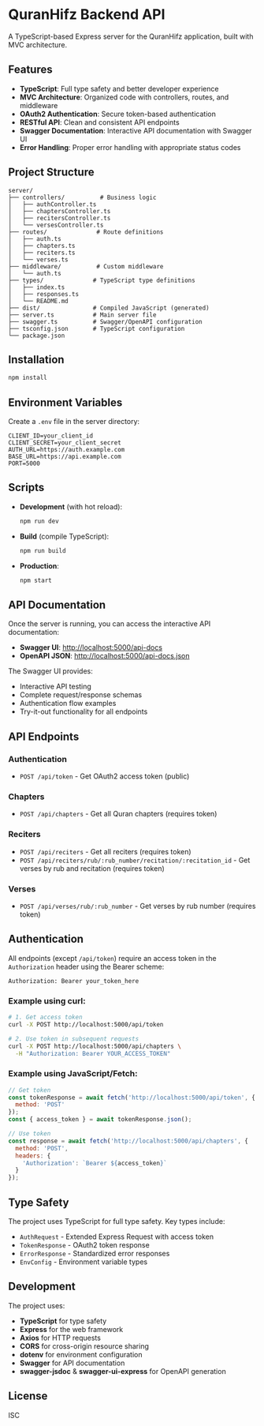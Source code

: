 # QuranHifz Backend API

A TypeScript-based Express server for the QuranHifz application, built with MVC architecture.

## Features

- **TypeScript**: Full type safety and better developer experience
- **MVC Architecture**: Organized code with controllers, routes, and middleware
- **OAuth2 Authentication**: Secure token-based authentication
- **RESTful API**: Clean and consistent API endpoints
- **Swagger Documentation**: Interactive API documentation with Swagger UI
- **Error Handling**: Proper error handling with appropriate status codes

## Project Structure

```
server/
├── controllers/          # Business logic
│   ├── authController.ts
│   ├── chaptersController.ts
│   ├── recitersController.ts
│   └── versesController.ts
├── routes/              # Route definitions
│   ├── auth.ts
│   ├── chapters.ts
│   ├── reciters.ts
│   └── verses.ts
├── middleware/          # Custom middleware
│   └── auth.ts
├── types/              # TypeScript type definitions
│   ├── index.ts
│   ├── responses.ts
│   └── README.md
├── dist/               # Compiled JavaScript (generated)
├── server.ts           # Main server file
├── swagger.ts          # Swagger/OpenAPI configuration
├── tsconfig.json       # TypeScript configuration
└── package.json
```

## Installation

```bash
npm install
```

## Environment Variables

Create a `.env` file in the server directory:

```env
CLIENT_ID=your_client_id
CLIENT_SECRET=your_client_secret
AUTH_URL=https://auth.example.com
BASE_URL=https://api.example.com
PORT=5000
```

## Scripts

- **Development** (with hot reload):
  ```bash
  npm run dev
  ```

- **Build** (compile TypeScript):
  ```bash
  npm run build
  ```

- **Production**:
  ```bash
  npm start
  ```

## API Documentation

Once the server is running, you can access the interactive API documentation:

- **Swagger UI**: [http://localhost:5000/api-docs](http://localhost:5000/api-docs)
- **OpenAPI JSON**: [http://localhost:5000/api-docs.json](http://localhost:5000/api-docs.json)

The Swagger UI provides:
- Interactive API testing
- Complete request/response schemas
- Authentication flow examples
- Try-it-out functionality for all endpoints

## API Endpoints

### Authentication
- `POST /api/token` - Get OAuth2 access token (public)

### Chapters
- `POST /api/chapters` - Get all Quran chapters (requires token)

### Reciters
- `POST /api/reciters` - Get all reciters (requires token)
- `POST /api/reciters/rub/:rub_number/recitation/:recitation_id` - Get verses by rub and recitation (requires token)

### Verses
- `POST /api/verses/rub/:rub_number` - Get verses by rub number (requires token)

## Authentication

All endpoints (except `/api/token`) require an access token in the `Authorization` header using the Bearer scheme:

```http
Authorization: Bearer your_token_here
```

### Example using curl:

```bash
# 1. Get access token
curl -X POST http://localhost:5000/api/token

# 2. Use token in subsequent requests
curl -X POST http://localhost:5000/api/chapters \
  -H "Authorization: Bearer YOUR_ACCESS_TOKEN"
```

### Example using JavaScript/Fetch:

```javascript
// Get token
const tokenResponse = await fetch('http://localhost:5000/api/token', {
  method: 'POST'
});
const { access_token } = await tokenResponse.json();

// Use token
const response = await fetch('http://localhost:5000/api/chapters', {
  method: 'POST',
  headers: {
    'Authorization': `Bearer ${access_token}`
  }
});
```

## Type Safety

The project uses TypeScript for full type safety. Key types include:

- `AuthRequest` - Extended Express Request with access token
- `TokenResponse` - OAuth2 token response
- `ErrorResponse` - Standardized error responses
- `EnvConfig` - Environment variable types

## Development

The project uses:
- **TypeScript** for type safety
- **Express** for the web framework
- **Axios** for HTTP requests
- **CORS** for cross-origin resource sharing
- **dotenv** for environment configuration
- **Swagger** for API documentation
- **swagger-jsdoc** & **swagger-ui-express** for OpenAPI generation

## License

ISC
